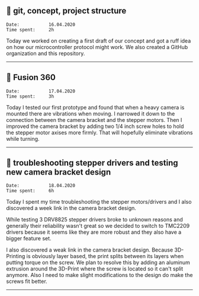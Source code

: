 ## :memo: git, concept, project structure

```
Date:           16.04.2020		
Time spent:     2h 
```

Today we worked on creating a first draft of our concept and got a ruff idea on how our microcontroller protocol might work. We also created a GitHub organization and this repository.

---

## :memo: Fusion 360

```
Date:           17.04.2020		
Time spent:     3h 
```

Today I tested our first prototype and found that when a heavy camera is mounted there are vibrations when moving. I narrowed it down to the connection between the camera bracket and the stepper motors. Then I improved the camera bracket by adding two 1/4 inch screw holes to hold the stepper motor axises more firmly. That will hopefully eliminate vibrations while turning. 

---

## :memo: troubleshooting stepper drivers and testing new camera bracket design

```
Date:           18.04.2020		
Time spent:     6h 
```

Today I spent my time troubleshooting the stepper motors/drivers and I also discovered a week link in the camera bracket design.

While testing 3 DRV8825 stepper drivers broke to unknown reasons and generally their reliability wasn't great so we decided to switch to TMC2209 drivers because it seems like they are more robust and they also have a bigger feature set.

I also discovered a weak link in the camera bracket design. Because 3D-Printing is obviously layer based, the print splits between its layers when putting torque on the screw. We plan to resolve this by adding an aluminum extrusion around the 3D-Print where the screw is located so it can't split anymore.
Also I need to make slight modifications to the design do make the screws fit better.

---

